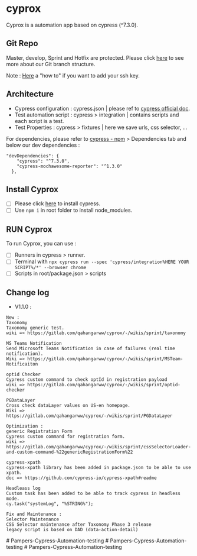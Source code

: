 # cyprox

Cyprox is a automation app based on cypress (^7.3.0).

## Git Repo

Master, develop, Sprint and Hotfix are protected. Please click [here](https://gitlab.com/hangarwww/qa/-/wikis/uploads/9dec252d93869a4c93839e96b2f49c3c/gitArchitecture.PNG) to see more about our Git branch structure.

Note : [Here](https://hangarwww.gitlab.io/qa/) a "how to" if you want to add your ssh key.

## Architecture

 - Cypress configuration : cypress.json | please ref to [cypress official doc](https://docs.cypress.io/guides/references/configuration#cypress-json).
 - Test automation script : cypress > integration | contains scripts and each script is a test.
 - Test Properties : cypress > fixtures | here we save urls, css selector, ...

For dependencies, please refer to [cypress - npm](https://www.npmjs.com/package/cypress) > Dependencies tab and below our dev dependencies :

```
"devDependencies": {
    "cypress": "^7.3.0",
    "cypress-mochawesome-reporter": "^1.3.0"
  },
```

## Install Cyprox

- [ ] Please click [here](https://docs.cypress.io/guides/getting-started/installing-cypress#npm-install) to install cypress.
- [ ] Use ```npm i``` in root folder to install node_modules.

## RUN Cyprox

To run Cyprox, you can use :

- [ ] Runners in cypress > runner.
- [ ] Terminal with ```npx cypress run --spec 'cypress/integration%HERE YOUR SCRIPT%/*' --browser chrome```
- [ ] Scripts in root/package.json > scripts

## Change log

- V1.1.0 :

```
New : 
Taxonomy
Taxonomy generic test.
wiki => https://gitlab.com/qahangarww/cyprox/-/wikis/sprint/taxonomy

MS Teams Notification
Send Microsoft Teams Notification in case of failures (real time notification).
Wiki => https://gitlab.com/qahangarww/cyprox/-/wikis/sprint/MSTeam-Notificaiton

optid Checker
Cypress custom command to check optId in registration payload
wiki => https://gitlab.com/qahangarww/cyprox/-/wikis/sprint/optid-checker

PGDataLayer
Cross check dataLayer values on US-en homepage.
Wiki => https://gitlab.com/qahangarww/cyprox/-/wikis/sprint/PGDataLayer

Optimization :
generic Registration Form
Cypress custom command for registration form.
wiki => https://gitlab.com/qahangarww/cyprox/-/wikis/sprint/cssSelectorLoader-and-custom-command-%22genericRegistrationForm%22

cypress-xpath
cypress-xpath library has been added in package.json to be able to use xpath.
doc => https://github.com/cypress-io/cypress-xpath#readme

Headleass log
Custom task has been added to be able to track cypress in headless mode.
cy.task("systemLog", "%STRING%");

Fix and Maintenance :
Selector Maintenance
CSS Selector maintenance after Taxonomy Phase 3 release
legacy script is based on DAD (data-action-detail)
```


#   P a m p e r s - C y p r e s s - A u t o m a t i o n - t e s t i n g  
 #   P a m p e r s - C y p r e s s - A u t o m a t i o n - t e s t i n g  
 #   P a m p e r s - C y p r e s s - A u t o m a t i o n - t e s t i n g  
 
